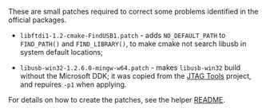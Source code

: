 These are small patches required to correct some problems identified in the official packages.

* `libftdi1-1.2-cmake-FindUSB1.patch` - adds `NO_DEFAULT_PATH` to `FIND_PATH()` and `FIND_LIBRARY()`, to make cmake not search libusb in system default locations;

* `libusb-win32-1.2.6.0-mingw-w64.patch` - makes `libusb-win32` build without the Microsoft DDK; it was copied from the [JTAG Tools](https://gitorious.org/jtag-tools/openocd-mingw-build-scripts) project, and repuires `-p1` when applying.

For details on how to create the patches, see the helper [README](../scripts/helper/README.md).